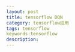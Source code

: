 ```yaml
---
layout: post
title: tensorflow DQN
category: tensorflow应用
tags: tensorflow
keywords:tensorflow
description: 
---
```



